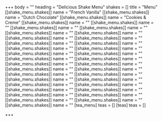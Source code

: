 +++
body = ""
heading = "Delicious Shake Menu"
shakes = []
title = "Menu"
[[shake_menu.shakes]]
name = "French Vanilla"
[[shake_menu.shakes]]
name = "Dutch Chocolate"
[[shake_menu.shakes]]
name = "Cookies & Creme"
[[shake_menu.shakes]]
name = ""
[[shake_menu.shakes]]
name = ""
[[shake_menu.shakes]]
name = ""
[[shake_menu.shakes]]
name = ""
[[shake_menu.shakes]]
name = ""
[[shake_menu.shakes]]
name = ""
[[shake_menu.shakes]]
name = ""
[[shake_menu.shakes]]
name = ""
[[shake_menu.shakes]]
name = ""
[[shake_menu.shakes]]
name = ""
[[shake_menu.shakes]]
name = ""
[[shake_menu.shakes]]
name = ""
[[shake_menu.shakes]]
name = ""
[[shake_menu.shakes]]
name = ""
[[shake_menu.shakes]]
name = ""
[[shake_menu.shakes]]
name = ""
[[shake_menu.shakes]]
name = ""
[[shake_menu.shakes]]
name = ""
[[shake_menu.shakes]]
name = ""
[[shake_menu.shakes]]
name = ""
[[shake_menu.shakes]]
name = ""
[[shake_menu.shakes]]
name = ""
[[shake_menu.shakes]]
name = ""
[[shake_menu.shakes]]
name = ""
[[shake_menu.shakes]]
name = ""
[[shake_menu.shakes]]
name = ""
[[shake_menu.shakes]]
name = ""
[[shake_menu.shakes]]
name = ""
[[shake_menu.shakes]]
name = ""
[[shake_menu.shakes]]
name = ""
[[shake_menu.shakes]]
name = ""
[[shake_menu.shakes]]
name = ""
[[shake_menu.shakes]]
name = ""
[tea_menu]
teas = []
[teas]
teas = []

+++
